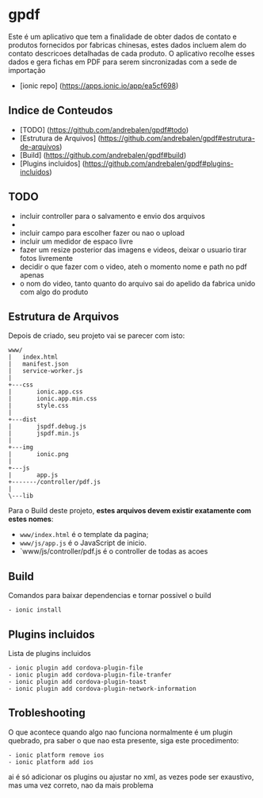 # gpdf

Este é um aplicativo que tem a finalidade de obter dados de contato e produtos
fornecidos por fabricas chinesas, estes dados incluem alem do contato descricoes detalhadas de cada produto.
O aplicativo recolhe esses dados e gera fichas em PDF para serem sincronizadas
com a sede de importação
 - [ionic repo] (https://apps.ionic.io/app/ea5cf698)

## Indice de Conteudos

- [TODO] (https://github.com/andrebalen/gpdf#todo)
- [Estrutura de Arquivos] (https://github.com/andrebalen/gpdf#estrutura-de-arquivos)
- [Build] (https://github.com/andrebalen/gpdf#build)
- [Plugins incluidos] (https://github.com/andrebalen/gpdf#plugins-incluidos)

## TODO

- incluir controller para o salvamento e envio dos arquivos
- 
- incluir campo para escolher fazer ou nao o upload
- incluir um medidor de espaco livre
- fazer um resize posterior das imagens e videos, deixar o usuario tirar fotos livremente
- decidir o que fazer com o video, ateh o momento nome e path no pdf apenas
- o nom do video, tanto quanto do arquivo sai do apelido da fabrica unido com algo do produto


## Estrutura de Arquivos

Depois de criado, seu projeto vai se parecer com isto:

```
www/
|   index.html
|   manifest.json
|   service-worker.js
|
+---css
|       ionic.app.css
|       ionic.app.min.css
|       style.css
|
+---dist
|       jspdf.debug.js
|       jspdf.min.js
|
+---img
|       ionic.png
|
+---js
|       app.js
+-------/controller/pdf.js
|
\---lib
```

Para o Build deste projeto, **estes arquivos devem existir exatamente com estes nomes**:

* `www/index.html` é o template da pagina;
* `www/js/app.js` é o JavaScript de inicio.
* `www/js/controller/pdf.js é o controller de todas as acoes

## Build

Comandos para baixar dependencias e tornar possivel o build

```
- ionic install

```

## Plugins incluidos

Lista de plugins incluidos
```
- ionic plugin add cordova-plugin-file
- ionic plugin add cordova-plugin-file-tranfer
- ionic plugin add cordova-plugin-toast
- ionic plugin add cordova-plugin-network-information
```

## Trobleshooting

O que acontece quando algo nao funciona normalmente é um plugin quebrado, pra saber o que nao esta presente, siga este procedimento:
```
- ionic platform remove ios
- ionic platform add ios
```
ai é só adicionar os plugins ou ajustar no xml, as vezes pode ser exaustivo, mas uma vez correto, nao da mais problema
